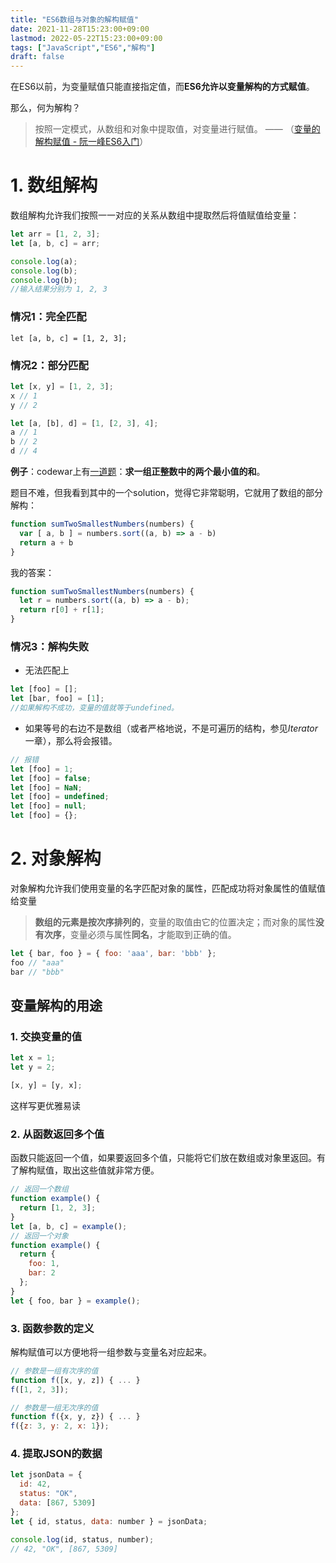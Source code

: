 ```yaml
---
title: "ES6数组与对象的解构赋值"
date: 2021-11-28T15:23:00+09:00
lastmod: 2022-05-22T15:23:00+09:00
tags: ["JavaScript","ES6","解构"]
draft: false
---
```


在ES6以前，为变量赋值只能直接指定值，而**ES6允许以变量解构的方式赋值**。

那么，何为解构？
> 按照一定模式，从数组和对象中提取值，对变量进行赋值。 —— 
（[变量的解构赋值 - 阮一峰ES6入门](https://es6.ruanyifeng.com/?search=%E8%A7%A3%E6%9E%84&x=0&y=13#docs/destructuring)）


# 1. 数组解构 
数组解构允许我们按照一一对应的关系从数组中提取然后将值赋值给变量：
``` js
let arr = [1, 2, 3];
let [a, b, c] = arr;

console.log(a);
console.log(b);
console.log(b);
//输入结果分别为 1, 2, 3
```
### 情况1：完全匹配
`let [a, b, c] = [1, 2, 3];`

### 情况2：部分匹配
```js
let [x, y] = [1, 2, 3];
x // 1
y // 2

let [a, [b], d] = [1, [2, 3], 4];
a // 1
b // 2
d // 4
```
**例子**：codewar上有[一道题](https://www.codewars.com/kata/558fc85d8fd1938afb000014/javascript)：**求一组正整数中的两个最小值的和**。    

题目不难，但我看到其中的一个solution，觉得它非常聪明，它就用了数组的部分解构：
```js
function sumTwoSmallestNumbers(numbers) {  
  var [ a, b ] = numbers.sort((a, b) => a - b)
  return a + b
}
```

我的答案：  
```js
function sumTwoSmallestNumbers(numbers) {  
  let r = numbers.sort((a, b) => a - b);
  return r[0] + r[1];
}
```

### 情况3：解构失败
- 无法匹配上
``` js
let [foo] = [];
let [bar, foo] = [1];
//如果解构不成功，变量的值就等于undefined。
```
- 如果等号的右边不是数组（或者严格地说，不是可遍历的结构，参见*Iterator*一章），那么将会报错。
```js
// 报错
let [foo] = 1;
let [foo] = false;
let [foo] = NaN;
let [foo] = undefined;
let [foo] = null;
let [foo] = {};
```

# 2. 对象解构
对象解构允许我们使用变量的名字匹配对象的属性，匹配成功将对象属性的值赋值给变量
> **数组的元素是按次序排列的**，变量的取值由它的位置决定；而对象的属性**没有次序**，变量必须与属性**同名**，才能取到正确的值。
```js
let { bar, foo } = { foo: 'aaa', bar: 'bbb' };
foo // "aaa"
bar // "bbb"
```

## 变量解构的用途
### 1. 交换变量的值
```js
let x = 1;
let y = 2;

[x, y] = [y, x];
```
这样写更优雅易读

### 2. 从函数返回多个值
函数只能返回一个值，如果要返回多个值，只能将它们放在数组或对象里返回。有了解构赋值，取出这些值就非常方便。
```js
// 返回一个数组
function example() {
  return [1, 2, 3];
}
let [a, b, c] = example();
// 返回一个对象
function example() {
  return {
    foo: 1,
    bar: 2
  };
}
let { foo, bar } = example();
```

### 3. 函数参数的定义
解构赋值可以方便地将一组参数与变量名对应起来。
```js
// 参数是一组有次序的值
function f([x, y, z]) { ... }
f([1, 2, 3]);

// 参数是一组无次序的值
function f({x, y, z}) { ... }
f({z: 3, y: 2, x: 1});
```

### 4. 提取JSON的数据
```js
let jsonData = {
  id: 42,
  status: "OK",
  data: [867, 5309]
};
let { id, status, data: number } = jsonData;

console.log(id, status, number);
// 42, "OK", [867, 5309]
```